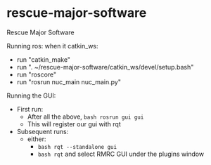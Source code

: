 # rescue-major-software
Rescue Major Software

Running ros:
when it catkin_ws:
- run "catkin_make"
- run ". ~/rescue-major-software/catkin_ws/devel/setup.bash"
- run "roscore"
- run "rosrun nuc_main nuc_main.py"



Running the GUI:
- First run:
    - After all the above, ```bash rosrun gui gui```
    - This will register our gui with rqt
- Subsequent runs:
    - either:
        - ```bash rqt --standalone gui```
        - ```bash rqt``` and select RMRC GUI under the plugins window